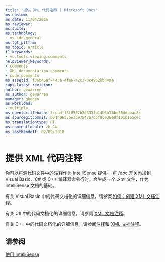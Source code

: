 ```yaml
---
title: "提供 XML 代码注释 | Microsoft Docs"
ms.custom: 
ms.date: 11/04/2016
ms.reviewer: 
ms.suite: 
ms.technology:
- vs-ide-general
ms.tgt_pltfrm: 
ms.topic: article
f1_keywords:
- vc.tools.viewing.comments
helpviewer_keywords:
- comments
- XML documentation comments
- code comments
ms.assetid: f36b46af-443a-4fa6-a2c3-0c4962bbd4aa
caps.latest.revision: 
author: gewarren
ms.author: gewarren
manager: ghogen
ms.workload:
- multiple
ms.openlocfilehash: 3ceadf13f6567b303337b14b6b76be86ddcbac8c
ms.sourcegitcommit: b01406355e3b97547b7cbf8ce3960f101b165cec
ms.translationtype: HT
ms.contentlocale: zh-CN
ms.lasthandoff: 02/09/2018
---
```

# <a name="supplying-xml-code-comments"></a>提供 XML 代码注释
你可以将源代码文件中的注释作为 IntelliSense 提供。 将 /doc 开关添加到 Visual Basic、C# 或 C++ 编译器命令行时，会生成一个 .xml 文件，作为 IntelliSense 文档的基础。  
  
 有关 Visual Basic 中的代码文档化的详细信息，请参阅[如何：创建 XML 文档注释](/dotnet/visual-basic/programming-guide/program-structure/how-to-create-xml-documentation)。  
  
 有关 C# 中的代码文档化的详细信息，请参阅 [XML 文档注释](/dotnet/csharp/programming-guide/xmldoc/xml-documentation-comments)。  
  
 有关 C++ 中的代码文档化的详细信息，请参阅[注释](/cpp/cpp/comments-cpp)和 [XML 文档注释](/cpp/ide/xml-documentation-visual-cpp)。  
  
## <a name="see-also"></a>请参阅  
 [使用 IntelliSense](../ide/using-intellisense.md)